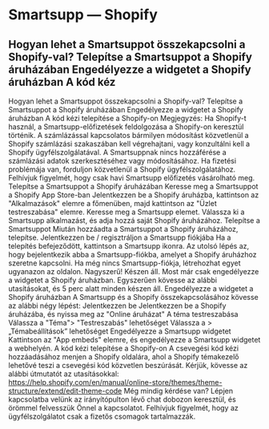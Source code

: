 # Smartsupp — Shopify
## Hogyan lehet a Smartsuppot összekapcsolni a Shopify-val? Telepítse a Smartsuppot a Shopify áruházában Engedélyezze a widgetet a Shopify áruházban A kód kéz
Hogyan lehet a Smartsuppot összekapcsolni a Shopify-val?
Telepítse a Smartsuppot a Shopify áruházában
Engedélyezze a widgetet a Shopify áruházban
A kód kézi telepítése a Shopify-on
Megjegyzés: Ha Shopify-t használ, a Smartsupp-előfizetések feldolgozása a Shopify-on keresztül történik. A számlázással kapcsolatos bármilyen módosítást közvetlenül a Shopify számlázási szakaszában kell végrehajtani, vagy konzultálni kell a Shopify ügyfélszolgálatával. A Smartsuppnak nincs hozzáférése a számlázási adatok szerkesztéséhez vagy módosításához. Ha fizetési problémája van, forduljon közvetlenül a Shopify ügyfélszolgálatához. 
Felhívjuk figyelmét, hogy csak havi Smartsupp előfizetés vásárolható meg.
Telepítse a Smartsuppot a Shopify áruházában
Keresse meg a Smartsuppot a Shopify App Store-ban
Jelentkezzen be a Shopify áruházba, kattintson az "Alkalmazások" elemre a főmenüben, majd kattintson az "Üzlet testreszabása" elemre. 
Keresse meg a Smartsupp elemet.
Válassza ki a Smartsupp alkalmazást, és adja hozzá saját Shopify áruházához.
Telepítse a Smartsuppot
Miután hozzáadta a Smartsuppot a Shopify áruházához, telepítse.
Jelentkezzen be / regisztráljon a Smartsupp fiókjába
Ha a telepítés befejeződött, kattintson a Smartsupp ikonra.
Az utolsó lépés az, hogy bejelentkezik abba a Smartsupp-fiókba, amelyet a Shopify áruházhoz szeretne kapcsolni. Ha még nincs Smartsupp-fiókja, létrehozhat egyet ugyanazon az oldalon.
Nagyszerű! Készen áll. Most már csak engedélyezze a widgetet a Shopify áruházban. Egyszerűen kövesse az alábbi utasításokat, és 5 perc alatt minden készen áll.
Engedélyezze a widgetet a Shopify áruházban
A Smartsupp és a Shopify összekapcsolásához kövesse az alábbi négy lépést:
Jelentkezzen be
Jelentkezzen be a Shopify áruházába, és nyissa meg az "Online áruházat"
A téma testreszabása
Válassza a "Téma"> "Testreszabás" lehetőséget
Válassza a > „Témabeállítások” lehetőséget
Engedélyezze a Smartsupp widgetet
Kattintson az "App embeds" elemre, és engedélyezze a Smartsupp widgetet a webhelyén.
A kód kézi telepítése a Shopify-on
A csevegési kód kézi hozzáadásához menjen a Shopify oldalára, ahol a Shopify témakezelő lehetővé teszi a csevegési kód közvetlen beszúrását. Kérjük, kövesse az alábbi útmutatót az utasításokkal:
https://help.shopify.com/en/manual/online-store/themes/theme-structure/extend/edit-theme-code
Még mindig kérdése van? Lépjen kapcsolatba velünk az irányítópulton lévő chat dobozon keresztül, és örömmel felvesszük Önnel a kapcsolatot. Felhívjuk figyelmét, hogy az ügyfélszolgálatot csak a fizetős csomagok tartalmazzák.

